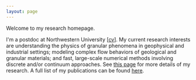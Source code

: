 ```yaml
---
layout: page
---
```


Welcome to my research homepage.

I'm a postdoc at Northwestern University [[cv](cv)]. My current research interests are understanding the physics of granular phenomena in geophysical and industrial settings; modeling complex flow behaviors of geological and granular materials; and fast, large-scale numerical methods involving discrete and/or continuum approaches. See [this page](projects) for more details of my research. A full list of my publications can be found [here](publications).